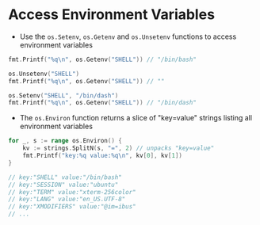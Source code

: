 # Access Environment Variables

* Use the `os.Setenv`, `os.Getenv` and `os.Unsetenv` functions to access environment variables

```go
fmt.Printf("%q\n", os.Getenv("SHELL")) // "/bin/bash"

os.Unsetenv("SHELL")
fmt.Printf("%q\n", os.Getenv("SHELL")) // ""

os.Setenv("SHELL", "/bin/dash")
fmt.Printf("%q\n", os.Getenv("SHELL")) // "/bin/dash"
```

* The `os.Environ` function returns a slice of "key=value" strings listing all environment variables

```go
for _, s := range os.Environ() {
    kv := strings.SplitN(s, "=", 2) // unpacks "key=value"
    fmt.Printf("key:%q value:%q\n", kv[0], kv[1])
}

// key:"SHELL" value:"/bin/bash"
// key:"SESSION" value:"ubuntu"
// key:"TERM" value:"xterm-256color"
// key:"LANG" value:"en_US.UTF-8"
// key:"XMODIFIERS" value:"@im=ibus"
// ...
```
